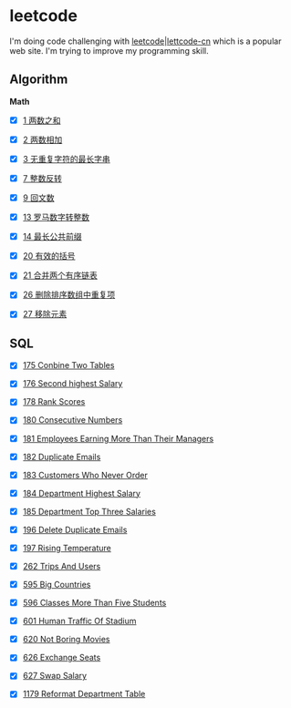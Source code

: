 # leetcode

I'm doing code challenging with [leetcode](https://leetcode.com/)|[lettcode-cn](https://leetcode-cn.com/) which is a popular web site. I'm trying to improve my programming skill. 



## Algorithm

**Math**

- [x] [1 两数之和](algorithm/twosum)
- [x] [2 两数相加](algorithm/addtwonumbers)
- [x] [3 无重复字符的最长字串](algorithm/lengthoflongestsubstring)
- [x] [7 整数反转](algorithm/reverseinteger)
- [x] [9 回文数](algorithm/palindromenumber)
- [x] [13 罗马数字转整数](algorithm/romantointeger)
- [x] [14 最长公共前缀](algorithm/longestcommonprefix)
- [x] [20 有效的括号](algorithm/validparentheses)
- [x] [21 合并两个有序链表](algorithm/mergetwosortedlists)
- [x] [26 删除排序数组中重复项](algorithm/removedeplicatesfromsortedarray)
- [x] [27 移除元素](algorithm/removeelement)



## SQL

- [x] [175 Conbine Two Tables](sql/ConbineTwoTables)
- [x] [176 Second highest Salary](sql/SecondHighestSalary)
- [x] [178 Rank Scores](sql/RankScores)
- [x] [180 Consecutive Numbers](sql/ConsecutiveNumbers)
- [x] [181 Employees Earning More Than Their Managers](sql/EmployeeEaringMoreThanTheirManagers)
- [x] [182 Duplicate Emails](sql/DuplicateEmails)
- [x] [183 Customers Who Never Order](sql/CustomerWhoNeverOrder)
- [x] [184 Department Highest Salary](sql/DepartmentHighestSalary)
- [x] [185 Department Top Three Salaries](sql/DepartmentTopThreeSalaries)
- [x] [196 Delete Duplicate Emails](sql/DeleteDuplicateEmails)
- [x] [197 Rising Temperature](sql/RisingTemperature)
- [x] [262 Trips And Users](sql/TripsAndUsers)
- [x] [595 Big Countries](sql/BigCountries)
- [x] [596 Classes More Than Five Students](sql/ClassesMoreThanFiveStudents)
- [x] [601 Human Traffic Of Stadium](sql/HumanTrafficOfStadium)
- [x] [620 Not Boring Movies](sql/NotBoringMovies)
- [x] [626 Exchange Seats](sql/ExchangeSeats)
- [x] [627 Swap Salary](sql/SwapSalary)
- [x] [1179 Reformat Department Table](sql/ReformatDepartmentTable)


